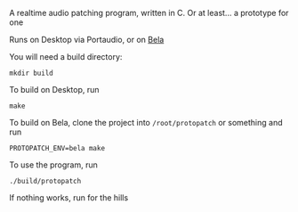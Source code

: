 A realtime audio patching program, written in C. Or at least... a prototype for one

Runs on Desktop via Portaudio, or on [Bela](bela.io)

You will need a build directory:
```
mkdir build
```

To build on Desktop, run
```
make
```

To build on Bela, clone the project into `/root/protopatch` or something and run
```
PROTOPATCH_ENV=bela make
```

To use the program, run
```
./build/protopatch
```

If nothing works, run for the hills
